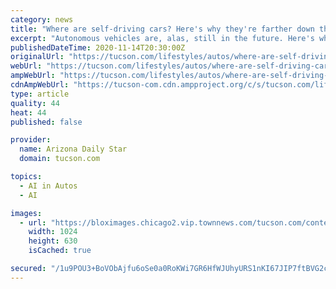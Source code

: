 ```yaml
---
category: news
title: "Where are self-driving cars? Here's why they're farther down the road"
excerpt: "Autonomous vehicles are, alas, still in the future. Here's why you can’t buy a self-driving car today and a place you’re likely to find them first."
publishedDateTime: 2020-11-14T20:30:00Z
originalUrl: "https://tucson.com/lifestyles/autos/where-are-self-driving-cars-heres-why-theyre-farther-down-the-road/article_ae18bc03-6f55-5696-bbff-0e24130b0599.html"
webUrl: "https://tucson.com/lifestyles/autos/where-are-self-driving-cars-heres-why-theyre-farther-down-the-road/article_ae18bc03-6f55-5696-bbff-0e24130b0599.html"
ampWebUrl: "https://tucson.com/lifestyles/autos/where-are-self-driving-cars-heres-why-theyre-farther-down-the-road/article_ae18bc03-6f55-5696-bbff-0e24130b0599.amp.html"
cdnAmpWebUrl: "https://tucson-com.cdn.ampproject.org/c/s/tucson.com/lifestyles/autos/where-are-self-driving-cars-heres-why-theyre-farther-down-the-road/article_ae18bc03-6f55-5696-bbff-0e24130b0599.amp.html"
type: article
quality: 44
heat: 44
published: false

provider:
  name: Arizona Daily Star
  domain: tucson.com

topics:
  - AI in Autos
  - AI

images:
  - url: "https://bloximages.chicago2.vip.townnews.com/tucson.com/content/tncms/assets/v3/editorial/1/c9/1c98e1ac-23d8-5de6-932a-eb2f1df3be72/5fab0ac24a948.image.jpg?resize=1024%2C630"
    width: 1024
    height: 630
    isCached: true

secured: "/1u9POU3+BoVObAjfu6oSe0a0RoKWi7GR6HfWJUhyURS1nKI67JIP7ftBVG2cFCqSUEPBsV9UEqIVpcU3rKC87yzHM+0hbPlexfHD4ij7S+feoy7x2hQKFI1vHZUlCfhNpB9bnKajgZkUx3T0Mvb82JEwrRnMzkKgQXTwGHT1ADVaD5e8DyLbAgzoTYU8++tGgZBwwoUnwMZ6Cijt+zf6WmV8/u4TG8PIql0HV8+m0hhDWmd+Hp3fZMPmDh8xIZzuiPr2sfdojk79VIeBTTKBSxBLZrGAYvDSPOpZ9xnhEOkaZsfHS1E6ej3RZZP5yTYgTrrOchW3VwxEncUo/aaeiSo8LGQB4LnVvIUJKUW9Pk=;r+nZRkE1Encz2GBs2rYM+w=="
---
```


